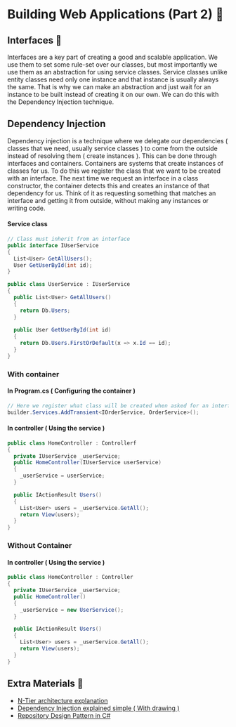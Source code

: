 # Building Web Applications (Part 2) 🎂

## Interfaces 🔹

Interfaces are a key part of creating a good and scalable application. We use them to set some rule-set over our classes, but most importantly we use them as an abstraction for using service classes. Service classes unlike entity classes need only one instance and that instance is usually always the same. That is why we can make an abstraction and just wait for an instance to be built instead of creating it on our own. We can do this with the Dependency Injection technique.

## Dependency Injection

Dependency injection is a technique where we delegate our dependencies ( classes that we need, usually service classes ) to come from the outside instead of resolving them ( create instances ). This can be done through interfaces and containers. Containers are systems that create instances of classes for us. To do this we register the class that we want to be created with an interface. The next time we request an interface in a class constructor, the container detects this and creates an instance of that dependency for us. Think of it as requesting something that matches an interface and getting it from outside, without making any instances or writing code.

#### Service class

```csharp
// Class must inherit from an interface
public interface IUserService
{
  List<User> GetAllUsers();
  User GetUserById(int id);
}

public class UserService : IUserService
{
  public List<User> GetAllUsers()
  {
    return Db.Users;
  }
  
  public User GetUserById(int id)
  {
    return Db.Users.FirstOrDefault(x => x.Id == id);
  }
}
```

### With container

#### In Program.cs ( Configuring the container )

```csharp
// Here we register what class will be created when asked for an interface implementation
builder.Services.AddTransient<IOrderService, OrderService>();
```

#### In controller  ( Using the service )

```csharp
public class HomeController : Controllerf
{
  private IUserService _userService;
  public HomeController(IUserService userService)
  {
    _userService = userService;
  }

  public IActionResult Users()
  {
    List<User> users = _userService.GetAll();
    return View(users);
  }
}
```

### Without Container

#### In controller ( Using the service )

```csharp
public class HomeController : Controller
{
  private IUserService _userService;
  public HomeController()
  {
    _userService = new UserService();
  }

  public IActionResult Users()
  {
    List<User> users = _userService.GetAll();
    return View(users);
  }
}
```

## Extra Materials 📘

* [N-Tier architecture explanation](https://www.guru99.com/n-tier-architecture-system-concepts-tips.html)
* [Dependency Injection explained simple ( With drawing )](https://www.youtube.com/watch?v=IKD2-MAkXyQ)
* [Repository Design Pattern in C#](https://dotnettutorials.net/lesson/repository-design-pattern-csharp/)
